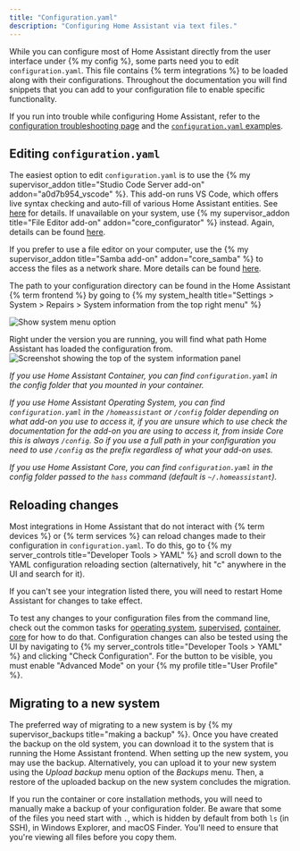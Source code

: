 ```yaml
---
title: "Configuration.yaml"
description: "Configuring Home Assistant via text files."
---
```


While you can configure most of Home Assistant directly from the user interface under {% my config %}, some parts need you to edit `configuration.yaml`. This file contains {% term integrations %} to be loaded along with their configurations. Throughout the documentation you will find snippets that you can add to your configuration file to enable specific functionality.

If you run into trouble while configuring Home Assistant, refer to the [configuration troubleshooting page](/docs/configuration/troubleshooting/) and the [`configuration.yaml` examples](/examples/#example-configurationyaml).

## Editing `configuration.yaml`

The easiest option to edit `configuration.yaml` is to use the {% my supervisor_addon title="Studio Code Server add-on" addon="a0d7b954_vscode" %}. This add-on runs VS Code, which  offers live syntax checking and auto-fill of various Home Assistant entities. See [here](/common-tasks/supervised/#installing-and-using-the-visual-studio-code-vsc-add-on) for details. If unavailable on your system, use {% my supervisor_addon title="File Editor add-on" addon="core_configurator" %} instead. Again, details can be found [here](/common-tasks/supervised/#installing-and-using-the-file-editor-add-on).

If you prefer to use a file editor on your computer, use the {% my supervisor_addon title="Samba add-on" addon="core_samba" %} to access the files as a network share. More details can be found [here](/common-tasks/supervised/#installing-and-using-the-samba-add-on).

The path to your configuration directory can be found in the Home Assistant {% term frontend %} by going to {% my system_health title="Settings > System > Repairs > System information from the top right menu" %}

![Show system menu option](/images/screenshots/System_information_menu.png)

Right under the version you are running, you will find what path Home Assistant has loaded the configuration from.
![Screenshot showing the top of the system information panel](/images/screenshots/System_information.png)

_If you use Home Assistant Container, you can find `configuration.yaml` in the config folder that you mounted in your container._

_If you use Home Assistant Operating System, you can find `configuration.yaml` in the `/homeassistant` or `/config` folder depending on what add-on you use to access it, if you are unsure which to use check the documentation for the add-on you are using to access it, from inside Core this is always `/config`. So if you use a full path in your configuration you need to use `/config` as the prefix regardless of what your add-on uses._

_If you use Home Assistant Core, you can find `configuration.yaml` in the config folder passed to the `hass` command (default is `~/.homeassistant`)._

## Reloading changes

Most integrations in Home Assistant that do not interact with {% term devices %} or {% term services %} can reload changes made to their configuration in `configuration.yaml`. To do this, go to {% my server_controls title="Developer Tools > YAML" %} and scroll down to the YAML configuration reloading section (alternatively, hit "c" anywhere in the UI and search for it).

If you can't see your integration listed there, you will need to restart Home Assistant for changes to take effect.

<div class='note'>

  To test any changes to your configuration files from the command line, check out the common tasks for [operating system](/common-tasks/os/#configuration-check), [supervised](/common-tasks/supervised/#configuration-check), [container](/common-tasks/container/#configuration-check), [core](/common-tasks/core/#configuration-check) for how to do that. Configuration changes can also be tested using the UI by navigating to {% my server_controls title="Developer Tools > YAML" %} and clicking "Check Configuration". For the button to be visible, you must enable "Advanced Mode" on your {% my profile title="User Profile" %}.

</div>

## Migrating to a new system

The preferred way of migrating to a new system is by {% my supervisor_backups title="making a backup" %}. Once you have created the backup on the old system, you can download it to the system that is running the Home Assistant frontend. When setting up the new system, you may use the backup. Alternatively, you can upload it to your new system using the _Upload backup_ menu option of the _Backups_ menu. Then, a restore of the uploaded backup on the new system concludes the migration.

If you run the container or core installation methods, you will need to manually make a backup of your configuration folder. Be aware that some of the files you need start with `.`, which is hidden by default from both `ls` (in SSH), in Windows Explorer, and macOS Finder. You'll need to ensure that you're viewing all files before you copy them.
